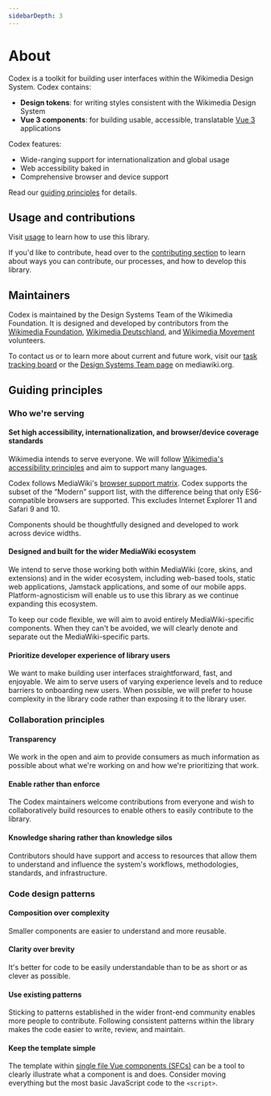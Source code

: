 ```yaml
---
sidebarDepth: 3
---
```


# About

Codex is a toolkit for building user interfaces within the Wikimedia Design System. Codex contains:

- **Design tokens**: for writing styles consistent with the Wikimedia Design System
- **Vue 3 components**: for building usable, accessible, translatable [Vue 3](https://v3.vuejs.org/) applications

Codex features:
- Wide-ranging support for internationalization and global usage
- Web accessibility baked in
- Comprehensive browser and device support

Read our [guiding principles](#guiding-principles) for details.

## Usage and contributions

Visit [usage](./introduction/usage) to learn how to use this library.

If you'd like to contribute, head over to the [contributing section](./contributing/guidelines) to
learn about ways you can contribute, our processes, and how to develop this library.

## Maintainers

Codex is maintained by the Design Systems Team of the Wikimedia Foundation. It is designed and
developed by contributors from the [Wikimedia Foundation](https://wikimediafoundation.org/),
[Wikimedia Deutschland](https://www.wikimedia.de/), and
[Wikimedia Movement](https://meta.wikimedia.org/wiki/Wikimedia_movement) volunteers.

To contact us or to learn more about current and future work, visit our
[task tracking board](https://phabricator.wikimedia.org/tag/design-systems-team/) or the
[Design Systems Team page](https://www.mediawiki.org/wiki/Design_Systems_Team) on mediawiki.org.

## Guiding principles

### Who we're serving

#### Set high accessibility, internationalization, and browser/device coverage standards

Wikimedia intends to serve everyone. We will follow [Wikimedia's accessibility principles](https://design.wikimedia.org/style-guide/design-principles_accessibility.html) and aim to support many languages.

Codex follows MediaWiki's [browser support matrix](https://www.mediawiki.org/wiki/Compatibility#Browsers).
Codex supports the subset of the “Modern” support list, with the difference being that only
ES6-compatible browsers are supported. This excludes Internet Explorer 11 and Safari 9 and 10.

Components should be thoughtfully designed and developed to work across device widths.

#### Designed and built for the wider MediaWiki ecosystem

We intend to serve those working both within MediaWiki (core, skins, and extensions) and in the
wider ecosystem, including web-based tools, static web applications, Jamstack applications, and
some of our mobile apps. Platform-agnosticism will enable us to use this library as we continue
expanding this ecosystem.

To keep our code flexible, we will aim to avoid entirely MediaWiki-specific components. When they
can't be avoided, we will clearly denote and separate out the MediaWiki-specific parts.

#### Prioritize developer experience of library users

We want to make building user interfaces straightforward, fast, and enjoyable. We aim to serve users
of varying experience levels and to reduce barriers to onboarding new users. When possible, we will
prefer to house complexity in the library code rather than exposing it to the library user.

### Collaboration principles

#### Transparency

We work in the open and aim to provide consumers as much information as possible about what we're
working on and how we're prioritizing that work.

#### Enable rather than enforce

The Codex maintainers welcome contributions from everyone and wish to collaboratively build
resources to enable others to easily contribute to the library.

#### Knowledge sharing rather than knowledge silos

Contributors should have support and access to resources that allow them to understand and influence
the system's workflows, methodologies, standards, and infrastructure.

### Code design patterns

#### Composition over complexity

Smaller components are easier to understand and more reusable.

#### Clarity over brevity

It's better for code to be easily understandable than to be as short or as clever as possible.

#### Use existing patterns

Sticking to patterns established in the wider front-end community enables more people to contribute.
Following consistent patterns within the library makes the code easier to write, review, and
maintain.

#### Keep the template simple

The template within [single file Vue components (SFCs)](https://v3.vuejs.org/guide/single-file-component.html#introduction)
can be a tool to clearly illustrate what a component is and does. Consider moving everything but the
most basic JavaScript code to the `<script>`.
